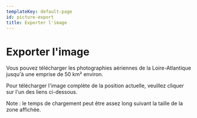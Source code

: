 ```yaml
---
templateKey: default-page
id: picture-export
title: Exporter l'image
---
```

# Exporter l'image

Vous pouvez télécharger les photographies aériennes de la Loire-Atlantique jusqu'à une emprise de 50 km² environ.

Pour télécharger l'image complète de la position actuelle, veuillez cliquer sur l'un des liens ci-dessous.

Note : le temps de chargement peut être assez long suivant la taille de la zone affichée.
